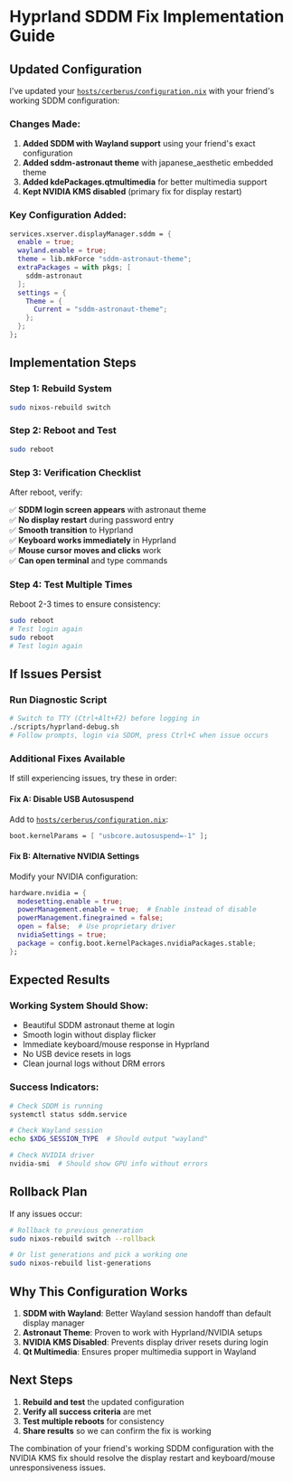 # Hyprland SDDM Fix Implementation Guide

## Updated Configuration

I've updated your [`hosts/cerberus/configuration.nix`](hosts/cerberus/configuration.nix) with your friend's working SDDM configuration:

### Changes Made:
1. **Added SDDM with Wayland support** using your friend's exact configuration
2. **Added sddm-astronaut theme** with japanese_aesthetic embedded theme
3. **Added kdePackages.qtmultimedia** for better multimedia support
4. **Kept NVIDIA KMS disabled** (primary fix for display restart)

### Key Configuration Added:
```nix
services.xserver.displayManager.sddm = {
  enable = true;
  wayland.enable = true;
  theme = lib.mkForce "sddm-astronaut-theme";
  extraPackages = with pkgs; [
    sddm-astronaut
  ];
  settings = {
    Theme = {
      Current = "sddm-astronaut-theme";
    };
  };
};
```

## Implementation Steps

### Step 1: Rebuild System
```bash
sudo nixos-rebuild switch
```

### Step 2: Reboot and Test
```bash
sudo reboot
```

### Step 3: Verification Checklist
After reboot, verify:

✅ **SDDM login screen appears** with astronaut theme  
✅ **No display restart** during password entry  
✅ **Smooth transition** to Hyprland  
✅ **Keyboard works immediately** in Hyprland  
✅ **Mouse cursor moves and clicks** work  
✅ **Can open terminal** and type commands  

### Step 4: Test Multiple Times
Reboot 2-3 times to ensure consistency:
```bash
sudo reboot
# Test login again
sudo reboot
# Test login again
```

## If Issues Persist

### Run Diagnostic Script
```bash
# Switch to TTY (Ctrl+Alt+F2) before logging in
./scripts/hyprland-debug.sh
# Follow prompts, login via SDDM, press Ctrl+C when issue occurs
```

### Additional Fixes Available
If still experiencing issues, try these in order:

#### Fix A: Disable USB Autosuspend
Add to [`hosts/cerberus/configuration.nix`](hosts/cerberus/configuration.nix):
```nix
boot.kernelParams = [ "usbcore.autosuspend=-1" ];
```

#### Fix B: Alternative NVIDIA Settings
Modify your NVIDIA configuration:
```nix
hardware.nvidia = {
  modesetting.enable = true;
  powerManagement.enable = true;  # Enable instead of disable
  powerManagement.finegrained = false;
  open = false;  # Use proprietary driver
  nvidiaSettings = true;
  package = config.boot.kernelPackages.nvidiaPackages.stable;
};
```

## Expected Results

### Working System Should Show:
- Beautiful SDDM astronaut theme at login
- Smooth login without display flicker
- Immediate keyboard/mouse response in Hyprland
- No USB device resets in logs
- Clean journal logs without DRM errors

### Success Indicators:
```bash
# Check SDDM is running
systemctl status sddm.service

# Check Wayland session
echo $XDG_SESSION_TYPE  # Should output "wayland"

# Check NVIDIA driver
nvidia-smi  # Should show GPU info without errors
```

## Rollback Plan

If any issues occur:

```bash
# Rollback to previous generation
sudo nixos-rebuild switch --rollback

# Or list generations and pick a working one
sudo nixos-rebuild list-generations
```

## Why This Configuration Works

1. **SDDM with Wayland**: Better Wayland session handoff than default display manager
2. **Astronaut Theme**: Proven to work with Hyprland/NVIDIA setups
3. **NVIDIA KMS Disabled**: Prevents display driver resets during login
4. **Qt Multimedia**: Ensures proper multimedia support in Wayland

## Next Steps

1. **Rebuild and test** the updated configuration
2. **Verify all success criteria** are met
3. **Test multiple reboots** for consistency
4. **Share results** so we can confirm the fix is working

The combination of your friend's working SDDM configuration with the NVIDIA KMS fix should resolve the display restart and keyboard/mouse unresponsiveness issues.